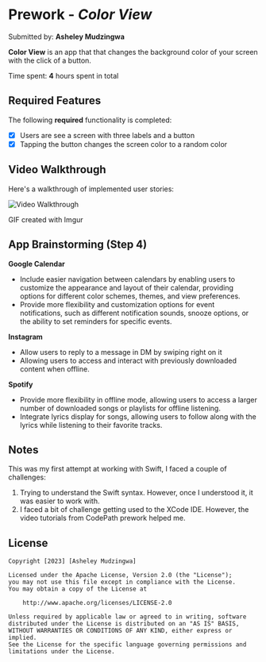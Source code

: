 # Prework - *Color View*

Submitted by: **Asheley Mudzingwa**

**Color View** is an app that that changes the background color of your screen with the click of a button.

Time spent: **4** hours spent in total

## Required Features

The following **required** functionality is completed:

- [X] Users are see a screen with three labels and a button
- [X] Tapping the button changes the screen color to a random color
 
## Video Walkthrough

Here's a walkthrough of implemented user stories:

 <img src='https://imgur.com/1PhGX5h' title='Video Walkthrough' width='' alt='Video Walkthrough' />


<!-- Replace this with whatever GIF tool you used! -->
GIF created with Imgur  
<!-- Recommended tools:
[Kap](https://getkap.co/) for macOS
[ScreenToGif](https://www.screentogif.com/) for Windows
[peek](https://github.com/phw/peek) for Linux. -->

## App Brainstorming (Step 4)
**Google Calendar**
  - Include easier navigation between calendars by enabling users to customize the appearance and layout of their calendar, providing options for different color schemes, themes, and view preferences.
  - Provide more flexibility and customization options for event notifications, such as different notification sounds, snooze options, or the ability to set reminders for specific events.

**Instagram**
  - Allow users to reply to a message in DM by swiping right on it
  - Allowing users to access and interact with previously downloaded content when offline.

**Spotify**
  - Provide more flexibility in offline mode, allowing users to access a larger number of downloaded songs or playlists for offline listening.
  - Integrate lyrics display for songs, allowing users to follow along with the lyrics while listening to their favorite tracks.

## Notes

This was my first attempt at working with Swift, I faced a couple of challenges:
  1. Trying to understand the Swift syntax. However, once I understood it, it was easier to work with.
  2. I faced a bit of challenge getting used to the XCode IDE. However, the video tutorials from CodePath prework helped me. 

## License

    Copyright [2023] [Asheley Mudzingwa]

    Licensed under the Apache License, Version 2.0 (the "License");
    you may not use this file except in compliance with the License.
    You may obtain a copy of the License at

        http://www.apache.org/licenses/LICENSE-2.0

    Unless required by applicable law or agreed to in writing, software
    distributed under the License is distributed on an "AS IS" BASIS,
    WITHOUT WARRANTIES OR CONDITIONS OF ANY KIND, either express or implied.
    See the License for the specific language governing permissions and
    limitations under the License.
